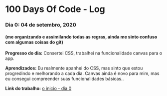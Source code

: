 # 100 Days Of Code - Log
### Dia 0: 04 de setembro, 2020
#### (me organizando e assimilando todas as regras, ainda me sinto confuso com algumas coisas do git)
**Progresso do dia:** Consertei CSS, trabalhei na funcionalidade canvas para o app.

**Aprendizados:** Eu realmente apanhei do CSS, mas sinto que estou progredindo e melhorando a cada dia. Canvas ainda é novo para mim, mas eu consegui compreender suas funcionalidades básicas..

**Link do trabalho:** [o inicio - dia 0](https://github.com/natanaelmedeiros/100-days-of-code/blob/master/log.md)
